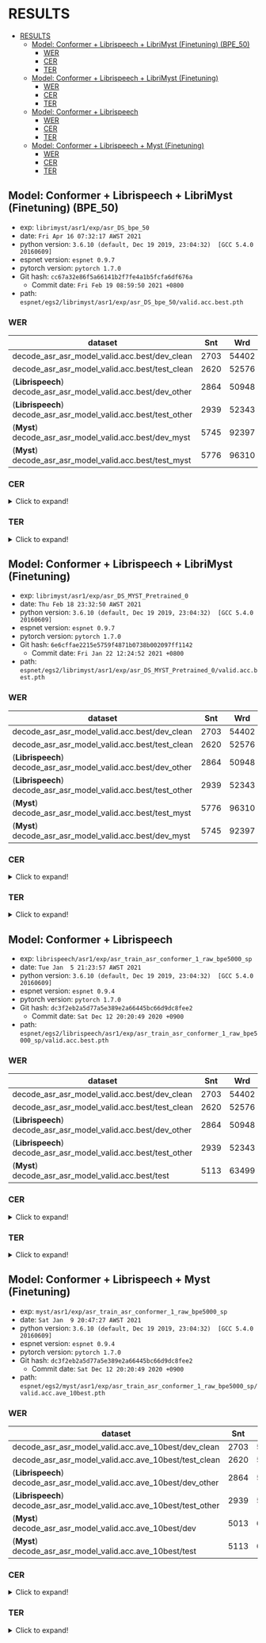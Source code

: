 # RESULTS

- [RESULTS](#results)
  - [Model: Conformer + Librispeech + LibriMyst (Finetuning) (BPE_50)](#model-conformer--librispeech--librimyst-finetuning-bpe_50)
    - [WER](#wer)
    - [CER](#cer)
    - [TER](#ter)
  - [Model: Conformer + Librispeech + LibriMyst (Finetuning)](#model-conformer--librispeech--librimyst-finetuning)
    - [WER](#wer-1)
    - [CER](#cer-1)
    - [TER](#ter-1)
  - [Model: Conformer + Librispeech](#model-conformer--librispeech)
    - [WER](#wer-2)
    - [CER](#cer-2)
    - [TER](#ter-2)
  - [Model: Conformer + Librispeech + Myst (Finetuning)](#model-conformer--librispeech--myst-finetuning)
    - [WER](#wer-3)
    - [CER](#cer-3)
    - [TER](#ter-3)

## Model: Conformer + Librispeech + LibriMyst (Finetuning) (BPE_50)
- exp: `librimyst/asr1/exp/asr_DS_bpe_50`
- date: `Fri Apr 16 07:32:17 AWST 2021`
- python version: `3.6.10 (default, Dec 19 2019, 23:04:32)  [GCC 5.4.0 20160609]`
- espnet version: `espnet 0.9.7`
- pytorch version: `pytorch 1.7.0`
- Git hash: `cc67a32e86f5a66141b2f7fe4a1b5fcfa6df676a`
  - Commit date: `Fri Feb 19 08:59:50 2021 +0800`
- path: `espnet/egs2/librimyst/asr1/exp/asr_DS_bpe_50/valid.acc.best.pth`

### WER

|dataset|Snt|Wrd|Corr|Sub|Del|Ins|Err|S.Err|
|---|---|---|---|---|---|---|---|---|
|decode_asr_asr_model_valid.acc.best/dev_clean|2703|54402|97.3|2.5|0.2|0.3|3.0|36.1|
|decode_asr_asr_model_valid.acc.best/test_clean|2620|52576|97.1|2.6|0.2|0.3|3.2|36.8|
|(**Librispeech**) decode_asr_asr_model_valid.acc.best/dev_other|2864|50948|92.7|6.6|0.7|0.7|**8.0**|57.1|
|(**Librispeech**) decode_asr_asr_model_valid.acc.best/test_other|2939|52343|92.8|6.5|0.7|0.9|**8.0**|59.7|
|(**Myst**) decode_asr_asr_model_valid.acc.best/dev_myst|5745|92397|91.1|6.4|2.5|2.4|**11.3**|63.3|
|(**Myst**) decode_asr_asr_model_valid.acc.best/test_myst|5776|96310|91.6|6.1|2.3|2.5|**10.9**|61.0|

### CER
<details>
<summary>Click to expand!</summary>

|dataset|Snt|Wrd|Corr|Sub|Del|Ins|Err|S.Err|
|---|---|---|---|---|---|---|---|---|
|decode_asr_asr_model_valid.acc.best/dev_clean|2703|288456|99.3|0.4|0.3|0.3|1.0|36.1|
|decode_asr_asr_model_valid.acc.best/dev_myst|5745|461970|96.0|1.5|2.5|2.5|6.4|63.3|
|decode_asr_asr_model_valid.acc.best/dev_other|2864|265951|97.5|1.5|1.0|0.8|3.3|57.1|
|decode_asr_asr_model_valid.acc.best/test_clean|2620|281530|99.3|0.4|0.3|0.3|1.0|36.8|
|decode_asr_asr_model_valid.acc.best/test_myst|5776|482881|96.2|1.4|2.4|2.5|6.2|61.0|
|decode_asr_asr_model_valid.acc.best/test_other|2939|272758|97.6|1.4|1.0|0.8|3.2|59.7|
</details>

### TER
<details>
<summary>Click to expand!</summary>

|dataset|Snt|Wrd|Corr|Sub|Del|Ins|Err|S.Err|
|---|---|---|---|---|---|---|---|---|
|decode_asr_asr_model_valid.acc.best/dev_clean|2703|223512|99.0|0.6|0.4|0.3|1.3|36.1|
|decode_asr_asr_model_valid.acc.best/dev_myst|5745|355043|95.3|2.1|2.5|2.5|7.2|63.3|
|decode_asr_asr_model_valid.acc.best/dev_other|2864|207533|96.7|2.2|1.1|0.9|4.2|57.1|
|decode_asr_asr_model_valid.acc.best/test_clean|2620|218267|98.9|0.7|0.4|0.3|1.4|36.8|
|decode_asr_asr_model_valid.acc.best/test_myst|5776|372949|95.6|2.0|2.4|2.5|6.9|61.0|
|decode_asr_asr_model_valid.acc.best/test_other|2939|212174|96.8|2.1|1.2|0.8|4.1|59.7|
</details>

## Model: Conformer + Librispeech + LibriMyst (Finetuning)

- exp: `librimyst/asr1/exp/asr_DS_MYST_Pretrained_0`
- date: `Thu Feb 18 23:32:50 AWST 2021`
- python version: `3.6.10 (default, Dec 19 2019, 23:04:32)  [GCC 5.4.0 20160609]`
- espnet version: `espnet 0.9.7`
- pytorch version: `pytorch 1.7.0`
- Git hash: `6e6cffae2215e5759f4871b0738b002097ff1142`
  - Commit date: `Fri Jan 22 12:24:52 2021 +0800`
- path: `espnet/egs2/librimyst/asr1/exp/asr_DS_MYST_Pretrained_0/valid.acc.best.pth`

### WER

|dataset|Snt|Wrd|Corr|Sub|Del|Ins|Err|S.Err|
|---|---|---|---|---|---|---|---|---|
|decode_asr_asr_model_valid.acc.best/dev_clean|2703|54402|97.3|2.4|0.3|0.3|3.0|34.3|
|decode_asr_asr_model_valid.acc.best/test_clean|2620|52576|97.1|2.6|0.3|0.4|3.3|34.5|
|(**Librispeech**) decode_asr_asr_model_valid.acc.best/dev_other|2864|50948|93.2|6.1|0.7|0.8|**7.6**|54.6|
|(**Librispeech**) decode_asr_asr_model_valid.acc.best/test_other|2939|52343|93.3|6.0|0.7|0.9|**7.5**|55.8|
|(**Myst**) decode_asr_asr_model_valid.acc.best/test_myst|5776|96310|91.9|5.6|2.5|2.3|**10.4**|59.4|
|(**Myst**) decode_asr_asr_model_valid.acc.best/dev_myst|5745|92397|91.3|6.0|2.7|2.3|**11.0**|61.7|


### CER
<details>
<summary>Click to expand!</summary>

|dataset|Snt|Wrd|Corr|Sub|Del|Ins|Err|S.Err|
|---|---|---|---|---|---|---|---|---|
|decode_asr_asr_model_valid.acc.best/dev_clean|2703|288456|99.2|0.4|0.4|0.3|1.1|34.3|
|decode_asr_asr_model_valid.acc.best/dev_myst|5745|461970|95.8|1.5|2.7|2.2|6.4|61.7|
|decode_asr_asr_model_valid.acc.best/dev_other|2864|265951|97.5|1.5|1.0|0.9|3.4|54.6|
|decode_asr_asr_model_valid.acc.best/test_clean|2620|281530|99.2|0.4|0.4|0.4|1.2|34.5|
|decode_asr_asr_model_valid.acc.best/test_myst|5776|482881|96.2|1.3|2.6|2.3|6.1|59.4|
|decode_asr_asr_model_valid.acc.best/test_other|2939|272758|97.7|1.4|1.0|0.9|3.2|55.8|
</details>

### TER
<details>
<summary>Click to expand!</summary>

|dataset|Snt|Wrd|Corr|Sub|Del|Ins|Err|S.Err|
|---|---|---|---|---|---|---|---|---|
|decode_asr_asr_model_valid.acc.best/dev_clean|2703|68010|96.8|2.3|0.9|0.5|3.7|34.3|
|decode_asr_asr_model_valid.acc.best/dev_myst|5745|120901|91.9|4.6|3.5|2.6|10.7|61.7|
|decode_asr_asr_model_valid.acc.best/dev_other|2864|63110|91.9|5.9|2.2|1.1|9.2|54.6|
|decode_asr_asr_model_valid.acc.best/test_clean|2620|65818|96.5|2.4|1.0|0.5|4.0|34.5|
|decode_asr_asr_model_valid.acc.best/test_myst|5776|126656|92.5|4.1|3.3|2.8|10.2|59.4|
|decode_asr_asr_model_valid.acc.best/test_other|2939|65101|92.0|5.6|2.4|0.9|9.0|55.8|
</details>



## Model: Conformer + Librispeech

- exp: `librispeech/asr1/exp/asr_train_asr_conformer_1_raw_bpe5000_sp`
- date: `Tue Jan  5 21:23:57 AWST 2021`
- python version: `3.6.10 (default, Dec 19 2019, 23:04:32)  [GCC 5.4.0 20160609]`
- espnet version: `espnet 0.9.4`
- pytorch version: `pytorch 1.7.0`
- Git hash: `dc3f2eb2a5d77a5e389e2a66445bc66d9dc8fee2`
  - Commit date: `Sat Dec 12 20:20:49 2020 +0900`
- path: `espnet/egs2/librispeech/asr1/exp/asr_train_asr_conformer_1_raw_bpe5000_sp/valid.acc.best.pth`


### WER

|dataset|Snt|Wrd|Corr|Sub|Del|Ins|Err|S.Err|
|---|---|---|---|---|---|---|---|---|
|decode_asr_asr_model_valid.acc.best/dev_clean|2703|54402|97.2|2.5|0.3|0.4|3.2|35.3|
|decode_asr_asr_model_valid.acc.best/test_clean|2620|52576|97.1|2.6|0.3|0.4|3.4|36.0|
|(**Librispeech**) decode_asr_asr_model_valid.acc.best/dev_other|2864|50948|93.1|6.3|0.6|0.8|**7.8**|54.8|
|(**Librispeech**) decode_asr_asr_model_valid.acc.best/test_other|2939|52343|93.2|6.2|0.7|1.0|**7.8**|56.1|
|(**Myst**) decode_asr_asr_model_valid.acc.best/test|5113|63499|74.8|19.7|5.5|5.7|**30.9**|87.8|

### CER
<details>
<summary>Click to expand!</summary>

|dataset|Snt|Wrd|Corr|Sub|Del|Ins|Err|S.Err|
|---|---|---|---|---|---|---|---|---|
|decode_asr_asr_model_valid.acc.best/dev_clean|2703|288456|99.2|0.5|0.4|0.4|1.2|35.3|
|decode_asr_asr_model_valid.acc.best/dev_other|2864|265951|97.4|1.5|1.0|0.9|3.5|54.8|
|decode_asr_asr_model_valid.acc.best/test_clean|2620|281530|99.2|0.4|0.4|0.4|1.2|36.0|
|decode_asr_asr_model_valid.acc.best/test_other|2939|272758|97.6|1.4|1.0|1.0|3.4|56.1|
|decode_asr_asr_model_valid.acc.best/test|5113|320254|87.7|5.8|6.5|5.7|18.0|87.8|
</details>

### TER
<details>
<summary>Click to expand!</summary>
<p>

|dataset|Snt|Wrd|Corr|Sub|Del|Ins|Err|S.Err|
|---|---|---|---|---|---|---|---|---|
|decode_asr_asr_model_valid.acc.best/dev_clean|2703|68010|96.7|2.4|0.9|0.6|3.9|35.3|
|decode_asr_asr_model_valid.acc.best/dev_other|2864|63110|91.8|6.1|2.2|1.2|9.4|54.8|
|decode_asr_asr_model_valid.acc.best/test_clean|2620|65818|96.6|2.4|1.0|0.6|4.0|36.0|
|decode_asr_asr_model_valid.acc.best/test_other|2939|65101|91.9|5.8|2.3|1.1|9.2|56.1|
|decode_asr_asr_model_valid.acc.best/test|5113|113078|22.0|47.0|31.0|2.0|80.0|96.6|
</p>
</details>


## Model: Conformer + Librispeech + Myst (Finetuning)

- exp: `myst/asr1/exp/asr_train_asr_conformer_1_raw_bpe5000_sp`
- date: `Sat Jan  9 20:47:27 AWST 2021`
- python version: `3.6.10 (default, Dec 19 2019, 23:04:32)  [GCC 5.4.0 20160609]`
- espnet version: `espnet 0.9.4`
- pytorch version: `pytorch 1.7.0`
- Git hash: `dc3f2eb2a5d77a5e389e2a66445bc66d9dc8fee2`
  - Commit date: `Sat Dec 12 20:20:49 2020 +0900`
- path: `espnet/egs2/myst/asr1/exp/asr_train_asr_conformer_1_raw_bpe5000_sp/valid.acc.ave_10best.pth`


### WER

|dataset|Snt|Wrd|Corr|Sub|Del|Ins|Err|S.Err|
|---|---|---|---|---|---|---|---|---|
|decode_asr_asr_model_valid.acc.ave_10best/dev_clean|2703|54402|69.6|29.3|1.1|3.8|34.1|95.7|
|decode_asr_asr_model_valid.acc.ave_10best/test_clean|2620|52576|69.2|29.6|1.2|4.0|34.8|95.3|
|(**Librispeech**) decode_asr_asr_model_valid.acc.ave_10best/dev_other|2864|50948|49.8|48.1|2.1|6.8|**57.0**|98.0|
|(**Librispeech**) decode_asr_asr_model_valid.acc.ave_10best/test_other|2939|52343|49.9|47.9|2.1|6.7|**56.8**|98.1|
|(**Myst**) decode_asr_asr_model_valid.acc.ave_10best/dev|5013|66376|92.0|5.6|2.4|2.3|**10.3**|54.9|
|(**Myst**) decode_asr_asr_model_valid.acc.ave_10best/test|5113|63499|90.6|6.6|2.9|3.2|**12.7**|55.3|

### CER
<details>
<summary>Click to expand!</summary>

|dataset|Snt|Wrd|Corr|Sub|Del|Ins|Err|S.Err|
|---|---|---|---|---|---|---|---|---|
|decode_asr_asr_model_valid.acc.ave_10best/dev_clean|2703|288456|83.0|8.7|8.4|3.3|20.4|95.7|
|decode_asr_asr_model_valid.acc.ave_10best/dev_other|2864|265951|67.2|14.0|18.8|4.3|37.1|98.0|
|decode_asr_asr_model_valid.acc.ave_10best/test_clean|2620|281530|82.9|8.9|8.2|3.4|20.5|95.3|
|decode_asr_asr_model_valid.acc.ave_10best/test_other|2939|272758|67.1|14.2|18.7|4.2|37.1|98.1|
|decode_asr_asr_model_valid.acc.ave_10best/dev|5013|333632|96.2|1.3|2.4|2.3|6.0|54.9|
|decode_asr_asr_model_valid.acc.ave_10best/test|5113|320254|95.3|1.7|3.0|3.2|7.9|55.3|

</details>

### TER
<details>
<summary>Click to expand!</summary>

|dataset|Snt|Wrd|Corr|Sub|Del|Ins|Err|S.Err|
|---|---|---|---|---|---|---|---|---|
|decode_asr_asr_model_valid.acc.ave_10best/dev_clean|2703|68010|67.0|27.5|5.6|7.5|40.5|95.7|
|decode_asr_asr_model_valid.acc.ave_10best/dev_other|2864|63110|47.2|46.8|6.0|20.8|73.6|98.0|
|decode_asr_asr_model_valid.acc.ave_10best/test_clean|2620|65818|67.1|27.6|5.2|7.6|40.5|95.3|
|decode_asr_asr_model_valid.acc.ave_10best/test_other|2939|65101|46.7|47.2|6.1|19.6|72.9|98.1|
|decode_asr_asr_model_valid.acc.ave_10best/dev|5013|87933|92.5|4.2|3.3|2.7|10.2|54.9|
|decode_asr_asr_model_valid.acc.ave_10best/test|5113|83972|91.1|5.1|3.8|3.7|12.6|55.3|

</details>